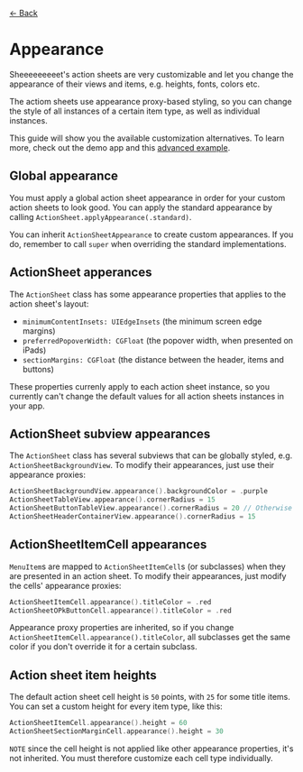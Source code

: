 [← Back][GitHub]

# Appearance

Sheeeeeeeeet's action sheets are very customizable and let you change the appearance of their views and items, e.g. heights, fonts, colors etc.

The actiom sheets use appearance proxy-based styling, so you can change the style of all instances of a certain item type, as well as individual instances.

This guide will show you the available customization alternatives. To learn more, check out the demo app and this [advanced example][AdvancedExample].


## Global appearance

You must apply a global action sheet appearance in order for your custom action sheets to look good. You can apply the standard appearance by calling `ActionSheet.applyAppearance(.standard)`.

You can inherit `ActionSheetAppearance` to create custom appearances. If you do, remember to call `super` when overriding the standard implementations.


## ActionSheet apperances

The `ActionSheet` class has some appearance properties that applies to the action sheet's layout:

* `minimumContentInsets: UIEdgeInsets` (the minimum screen edge margins)
* `preferredPopoverWidth: CGFloat` (the popover width, when presented on iPads)
* `sectionMargins: CGFloat` (the distance between the header, items and buttons)

These properties currenly apply to each action sheet instance, so you currently can't change the default values for all action sheets instances in your app.


## ActionSheet subview appearances

The `ActionSheet` class has several subviews that can be globally styled, e.g. `ActionSheetBackgroundView`. To modify their appearances, just use their appearance proxies:

```swift
ActionSheetBackgroundView.appearance().backgroundColor = .purple
ActionSheetTableView.appearance().cornerRadius = 15
ActionSheetButtonTableView.appearance().cornerRadius = 20 // Otherwise 15
ActionSheetHeaderContainerView.appearance().cornerRadius = 15
```


## ActionSheetItemCell appearances

`MenuItem`s are mapped to `ActionSheetItemCell`s (or subclasses) when they are presented in an action sheet. To modify their appearances, just modify the cells' appearance proxies:

```swift
ActionSheetItemCell.appearance().titleColor = .red
ActionSheetOPkButtonCell.appearance().titleColor = .red
```

Appearance proxy properties are inherited, so if you change `ActionSheetItemCell.appearance().titleColor`, all subclasses get the same color if you don't override it for a certain subclass.


## Action sheet item heights

The default action sheet cell height is `50` points, with `25` for some title items. You can set a custom height for every item type, like this:

```swift
ActionSheetItemCell.appearance().height = 60
ActionSheetSectionMarginCell.appearance().height = 30
```

`NOTE` since the cell height is not applied like other appearance properties, it's not inherited. You must therefore customize each cell type individually.


[GitHub]: https://github.com/danielsaidi/Sheeeeeeeeet
[AdvancedExample]: https://github.com/danielsaidi/Sheeeeeeeeet/blob/master/Readmes/Advanced-Example.md

